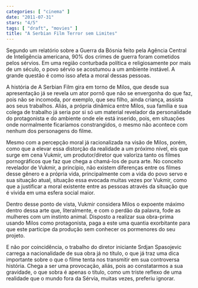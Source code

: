 ```yaml
---
categories: [ "cinema" ]
date: "2011-07-31"
stars: "4/5"
tags: [ "draft", "movies" ]
title: "A Serbian Film Terror sem Limites"
---
```

Segundo um relatório sobre a Guerra da Bósnia feito pela Agência
Central de Inteligência americana, 90% dos crimes de guerra foram
cometidos pelos sérvios. Em uma região conturbada política e
religiosamente por mais de um século, o povo sérvio se acostumou a um
ambiente instável. A grande questão é como isso afeta a moral dessas
pessoas.

A história de A Serbian Film gira em torno de Milos, que desde sua
apresentação já se revela um ator pornô que não se envergonha do que
faz, pois não se incomoda, por exemplo, que seu filho, ainda criança,
assista aos seus trabalhos. Aliás, a própria dinâmica entre Milos,
sua família e sua colega de trabalho já seria por si só um material
revelador da personalidade do protagonista e do ambiente onde ele está
inserido, pois, em situações onde normalmente ficaríamos constrangidos,
o mesmo não acontece com nenhum dos personagens do filme.

Mesmo com a percepção moral já racionalizada na visão de
Milos, porém, como que a elevar essa distorção da realidade a um
próximo nível, eis que surge em cena Vukmir, um produtor/diretor
que valoriza tanto os filmes pornográficos que faz que chega a
chamá-los de pura arte. No conceito revelador de Vukmir, a princípio,
não existem diferenças entre os filmes desse gênero e a própria
vida, principalmente com a vida do povo servo e sua situação atual,
situação essa evocada muitas vezes por Vukmir, como que a justificar
a moral existente entre as pessoas através da situação que é vivida
em uma esfera social maior.

Dentro desse ponto de vista, Vukmir considera Milos o expoente máximo
dentro dessa arte que, literalmente, e com o perdão da palavra, fode as
mulheres com um instinto animal. Disposto a realizar sua obra-prima usando
Milos como protagonista, paga a este uma quantia exorbitante para que
este participe da produção sem conhecer os pormenores do seu projeto.

E não por coincidência, o trabalho do diretor iniciante Srdjan
Spasojevic carrega a nacionalidade de sua obra já no título, o que
já traz uma dica importante sobre o que o filme tenta nos transmitir
em sua controversa história. Chega a ser uma provocação, aliás,
pois ao constatarmos a sua gravidade, o que sobra é apenas o título,
como um triste reflexo de uma realidade que o mundo fora da Sérvia,
muitas vezes, preferiu ignorar.


